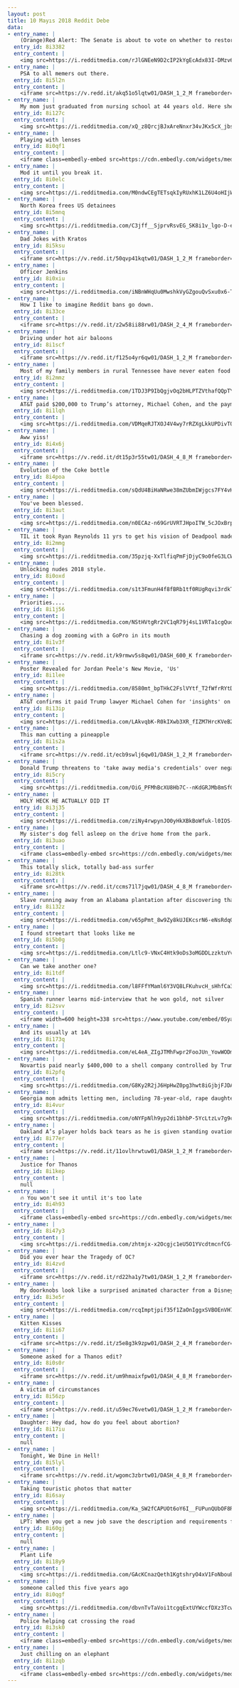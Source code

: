 ```yaml
---
layout: post
title: 10 Mayıs 2018 Reddit Debe
data:
- entry_name: |
    (Orange)Red Alert: The Senate is about to vote on whether to restore Net Neutrality
  entry_id: 8i3382
  entry_content: |
    <img src=https://i.redditmedia.com/rJlGNEeN9D2cIP2kYgEcAdx83I-DMzv6hTo1ZE7000w.jpg?s=68f6c195336a218b941256b02f00c080 frameborder=0>
- entry_name: |
    PSA to all memers out there.
  entry_id: 8i5l2n
  entry_content: |
    <iframe src=https://v.redd.it/akq51o5lqtw01/DASH_1_2_M frameborder=0></iframe>
- entry_name: |
    My mom just graduated from nursing school at 44 years old. Here she is posing in front of her high school graduation picture. She wanted me to tell everyone that “It’s never too late to better yourself.”
  entry_id: 8i127c
  entry_content: |
    <img src=https://i.redditmedia.com/xQ_z8QrcjBJxAreNnxr34vJKx5cX_jbsAAAFa5Iuluw.jpg?s=b770cd0d9e8bbccd9ee4a4e035802f29 frameborder=0>
- entry_name: |
    Playing with lenses
  entry_id: 8i0qf1
  entry_content: |
    <iframe class=embedly-embed src=https://cdn.embedly.com/widgets/media.html?src=https%3A%2F%2Fgfycat.com%2Fifr%2FGargantuanOrganicGoose&url=https%3A%2F%2Fgfycat.com%2FGargantuanOrganicGoose&image=https%3A%2F%2Fthumbs.gfycat.com%2FGargantuanOrganicGoose-size_restricted.gif&key=522baf40bd3911e08d854040d3dc5c07&type=text%2Fhtml&schema=gfycat width=600 height=675 scrolling=no frameborder=0 allowfullscreen></iframe>
- entry_name: |
    Mod it until you break it.
  entry_id: 8i0elc
  entry_content: |
    <img src=https://i.redditmedia.com/M0ndwCEgTETsqkIyRUxhK1LZ6U4oHIjWsS1Ep8GrH9s.jpg?s=d85fe836082c6cd8f86a4c2d321c28d4 frameborder=0>
- entry_name: |
    North Korea frees US detainees
  entry_id: 8i5mnq
  entry_content: |
    <img src=https://i.redditmedia.com/C3jff__SjprvRsvEG_SK8i1v_lgo-D-ehYJYwZkUJPg.jpg?s=00a79ca7c70e90b2308c3ae33e4dc8b3 frameborder=0>
- entry_name: |
    Dad Jokes with Kratos
  entry_id: 8i5ksu
  entry_content: |
    <iframe src=https://v.redd.it/50qvp41kqtw01/DASH_1_2_M frameborder=0></iframe>
- entry_name: |
    Officer Jenkins
  entry_id: 8i0xiu
  entry_content: |
    <img src=https://i.redditmedia.com/iNBnWHqUu0MwshkVyGZgouQvSxu0x6-T9NZ9rYQFnZA.jpg?s=1539c9afe45c3232b41199dcf2576061 frameborder=0>
- entry_name: |
    How I like to imagine Reddit bans go down.
  entry_id: 8i33ce
  entry_content: |
    <iframe src=https://v.redd.it/z2w58ii88rw01/DASH_2_4_M frameborder=0></iframe>
- entry_name: |
    Driving under hot air baloons
  entry_id: 8i1scf
  entry_content: |
    <iframe src=https://v.redd.it/f125o4yr6qw01/DASH_1_2_M frameborder=0></iframe>
- entry_name: |
    Most of my family members in rural Tennessee have never eaten food that wasn’t grown or killed by them. They are all dirt poor, extremely generous and always happy. This is my aunts pantry, this is what REAL organic food is.
  entry_id: 8i2mmz
  entry_content: |
    <img src=https://i.redditmedia.com/1TDJ3P9IbQgjvOq2bHLPTZVthafQQpTY8UHbm3XpENk.jpg?s=68f68d090e34cb63e54fe17133354699 frameborder=0>
- entry_name: |
    AT&T paid $200,000 to Trump’s attorney, Michael Cohen, and the payments stop right after Trump’s FCC pick Ajit Pai repealed net neutrality
  entry_id: 8i1lqh
  entry_content: |
    <img src=https://i.redditmedia.com/VDMqeRJTXOJ4V4wy7rRZXgLkkUPDivT0F3ZsHKsAm1o.jpg?s=3313dca27a40991d7b54af446c153559 frameborder=0>
- entry_name: |
    Aww yiss!
  entry_id: 8i4x6j
  entry_content: |
    <iframe src=https://v.redd.it/dt15p3r55tw01/DASH_4_8_M frameborder=0></iframe>
- entry_name: |
    Evolution of the Coke bottle
  entry_id: 8i4poa
  entry_content: |
    <img src=https://i.redditmedia.com/sQdU4BiHaNRwe38mZUbmIWjgcs7FY4vHcbIL4j8fDw0.jpg?s=dfa9926d8e667cddbfce9d9df5b449c3 frameborder=0>
- entry_name: |
    You've been blessed.
  entry_id: 8i3aut
  entry_content: |
    <img src=https://i.redditmedia.com/n0ECAz-n69GrUVRTJHpoITW_5cJOxBrpu45N3TPmflk.jpg?s=77f79c6f518d814b6bbf3cfdfb6c8dce frameborder=0>
- entry_name: |
    TIL it took Ryan Reynolds 11 yrs to get his vision of Deadpool made. The project overcame the failing of X-Men:Origins and persevered to become the highest grossing R-rated film of all time.
  entry_id: 8i2mmg
  entry_content: |
    <img src=https://i.redditmedia.com/35pzjq-XxTlfiqPmFjDjyC9o0feG3LCW3nMaSk9y8kY.jpg?s=1e605c4c27cce67f7c0d016fa7a46242 frameborder=0>
- entry_name: |
    Unlocking nudes 2018 style.
  entry_id: 8i0oxd
  entry_content: |
    <img src=https://i.redditmedia.com/s1t3FmunH4f8fBRb1tf0RUgRqvi3rdkTgCZ3R41fh20.jpg?s=93ef4b39684d709b5103295dc98deaf1 frameborder=0>
- entry_name: |
    Priorities....
  entry_id: 8i1j56
  entry_content: |
    <img src=https://i.redditmedia.com/NStHVtgRr2VC1qR79j4sL1VRTa1cgQuoMjwKgke09rk.jpg?s=c98399db659f8a271ad90f8e6fa8bc42 frameborder=0>
- entry_name: |
    Chasing a dog zooming with a GoPro in its mouth
  entry_id: 8i1v3f
  entry_content: |
    <iframe src=https://v.redd.it/k9rmwv5s8qw01/DASH_600_K frameborder=0></iframe>
- entry_name: |
    Poster Revealed for Jordan Peele's New Movie, 'Us'
  entry_id: 8i1lee
  entry_content: |
    <img src=https://i.redditmedia.com/8580mt_bpTHkC2FslVYtf_T2fWfrRYtD-D0VgolBXg8.jpg?s=8ca2f63b8dce3dce3f0c45e4ff969c8f frameborder=0>
- entry_name: |
    AT&T confirms it paid Trump lawyer Michael Cohen for 'insights' on administration
  entry_id: 8i13ip
  entry_content: |
    <img src=https://i.redditmedia.com/LAkvqbK-R0kIXwb3XR_fIZM7HrcKVeB2r6j4hLNCngg.jpg?s=47c29e3f92555c5cd1a24e68b90ee1b0 frameborder=0>
- entry_name: |
    This man cutting a pineapple
  entry_id: 8i1s2a
  entry_content: |
    <iframe src=https://v.redd.it/ecb9swlj6qw01/DASH_1_2_M frameborder=0></iframe>
- entry_name: |
    Donald Trump threatens to 'take away media's credentials' over negative news stories about him
  entry_id: 8i5cry
  entry_content: |
    <img src=https://i.redditmedia.com/OiG_PFMhBcXU8Hb7C--nKdGRJMb8mSfG03x_xENf3r4.jpg?s=af2ff7565c40657ced87c3809e880c3b frameborder=0>
- entry_name: |
    HOLY HECK HE ACTUALLY DID IT
  entry_id: 8i3j35
  entry_content: |
    <img src=https://i.redditmedia.com/ziNy4rwpynJO0yHkXBkBoWfuk-l0IOS-qdmJz2UKYTE.jpg?s=6766f61f7c912008a91b385099a931ab frameborder=0>
- entry_name: |
    My sister's dog fell asleep on the drive home from the park.
  entry_id: 8i3uao
  entry_content: |
    <iframe class=embedly-embed src=https://cdn.embedly.com/widgets/media.html?src=https%3A%2F%2Fgfycat.com%2Fifr%2FRawSorrowfulIncatern&url=https%3A%2F%2Fgfycat.com%2FRawSorrowfulIncatern&image=https%3A%2F%2Fthumbs.gfycat.com%2FRawSorrowfulIncatern-size_restricted.gif&key=522baf40bd3911e08d854040d3dc5c07&type=text%2Fhtml&schema=gfycat width=270 height=480 scrolling=no frameborder=0 allowfullscreen></iframe>
- entry_name: |
    This totally slick, totally bad-ass surfer
  entry_id: 8i28tk
  entry_content: |
    <iframe src=https://v.redd.it/ccms71l7jqw01/DASH_4_8_M frameborder=0></iframe>
- entry_name: |
    Slave running away from an Alabama plantation after discovering that slavery was a choice (c. 1856)
  entry_id: 8i132z
  entry_content: |
    <img src=https://i.redditmedia.com/v65pPmt_8w9Zy8kUJEKcsrN6-eNsRdq08nnDUU4bjtA.png?s=369793aa762b196bf7c4fce01d77454b frameborder=0>
- entry_name: |
    I found streetart that looks like me
  entry_id: 8i5b0g
  entry_content: |
    <img src=https://i.redditmedia.com/Ltlc9-VNxC4Htk9oDs3oMGDDLzzktuYvw3EWnU-Csys.jpg?s=ddaa9629a9f12fdb6cb2f3f9b6b6379d frameborder=0>
- entry_name: |
    Can we take another one?
  entry_id: 8i1tdf
  entry_content: |
    <img src=https://i.redditmedia.com/l8FFfYMaml6Y3VQ8LFKuhvcH_sHhfCa3dsLJQtu49HY.jpg?s=313a69b508a170e85d62bdee98067a78 frameborder=0>
- entry_name: |
    Spanish runner learns mid-interview that he won gold, not silver
  entry_id: 8i2svv
  entry_content: |
    <iframe width=600 height=338 src=https://www.youtube.com/embed/0SyaVpsYZFk?feature=oembed&enablejsapi=1 frameborder=0 allow=autoplay; encrypted-media allowfullscreen></iframe>
- entry_name: |
    And its usually at 14%
  entry_id: 8i173q
  entry_content: |
    <img src=https://i.redditmedia.com/eL4eA_ZIgJTMhFwpr2FooJUn_YowWODmDzfPybl1j14.jpg?s=bffea71128daae74361dd0e69b54a353 frameborder=0>
- entry_name: |
    Novartis paid nearly $400,000 to a shell company controlled by Trump’s attorney
  entry_id: 8i2pfq
  entry_content: |
    <img src=https://i.redditmedia.com/G8Ky2R2jJ6HpHwZ0pg3hwt8iGjbjFJDAfzom7TSkGXo.jpg?s=e5a1dfd7bbc9a924ba0360c8679fdc30 frameborder=0>
- entry_name: |
    Georgia mom admits letting men, including 78-year-old, rape daughters, 5 and 6, for money
  entry_id: 8i4vur
  entry_content: |
    <img src=https://i.redditmedia.com/oNYFpNlh9yp2di1bhbP-5YcLtzLv7g9cpBGO3fwK7EQ.jpg?s=e1a3012f233115d624be063805b32146 frameborder=0>
- entry_name: |
    Oakland A’s player holds back tears as he is given standing ovation when stepping up to bat for the first time since his mother passed away at age 55 from Lou Gehrig’s disease
  entry_id: 8i77er
  entry_content: |
    <iframe src=https://v.redd.it/11ovlhrwtuw01/DASH_1_2_M frameborder=0></iframe>
- entry_name: |
    Justice for Thanos
  entry_id: 8i1kep
  entry_content: |
    null
- entry_name: |
    🔥 You won't see it until it's too late
  entry_id: 8i4h93
  entry_content: |
    <iframe class=embedly-embed src=https://cdn.embedly.com/widgets/media.html?src=https%3A%2F%2Fgfycat.com%2Fifr%2FEdibleDearHumpbackwhale&url=https%3A%2F%2Fgfycat.com%2FEdibleDearHumpbackwhale&image=https%3A%2F%2Fthumbs.gfycat.com%2FEdibleDearHumpbackwhale-size_restricted.gif&key=522baf40bd3911e08d854040d3dc5c07&type=text%2Fhtml&schema=gfycat width=600 height=450 scrolling=no frameborder=0 allowfullscreen></iframe>
- entry_name: |
  entry_id: 8i47y3
  entry_content: |
    <img src=https://i.redditmedia.com/zhtmjx-x2Ocgjc1eU5O1YVcdtmcnfCG-ph1Y6b8p3XI.jpg?s=5349d1f78b6787d80b48fe4006374a10 frameborder=0>
- entry_name: |
    Did you ever hear the Tragedy of OC?
  entry_id: 8i4zvd
  entry_content: |
    <iframe src=https://v.redd.it/rd22ha1y7tw01/DASH_1_2_M frameborder=0></iframe>
- entry_name: |
    My doorknobs look like a surprised animated character from a Disney movie.
  entry_id: 8i3e5r
  entry_content: |
    <img src=https://i.redditmedia.com/rcqImptjpif35f1ZaOnIggxSVBOEnVH7ex33YE1CE74.jpg?s=21386a46f7d35f859692117220dd80f5 frameborder=0>
- entry_name: |
    Kitten Kisses
  entry_id: 8i1i67
  entry_content: |
    <iframe src=https://v.redd.it/z5e8g3k9zpw01/DASH_2_4_M frameborder=0></iframe>
- entry_name: |
    Someone asked for a Thanos edit?
  entry_id: 8i0s0r
  entry_content: |
    <iframe src=https://v.redd.it/um9hmaixfpw01/DASH_4_8_M frameborder=0></iframe>
- entry_name: |
    A victim of circumstances
  entry_id: 8i56zp
  entry_content: |
    <iframe src=https://v.redd.it/u59ec76vetw01/DASH_1_2_M frameborder=0></iframe>
- entry_name: |
    Daughter: Hey dad, how do you feel about abortion?
  entry_id: 8i17iu
  entry_content: |
    null
- entry_name: |
    Tonight, We Dine in Hell!
  entry_id: 8i5lyl
  entry_content: |
    <iframe src=https://v.redd.it/wgomc3zbrtw01/DASH_4_8_M frameborder=0></iframe>
- entry_name: |
    Taking touristic photos that matter
  entry_id: 8i6say
  entry_content: |
    <img src=https://i.redditmedia.com/Ka_SW2fCAPUOt6oY6I__FUPunQUbOF8RvksOD2b_2_s.png?s=12156b71bc87d8322aff2fbb757aa5da frameborder=0>
- entry_name: |
    LPT: When you get a new job save the description and requirements from the application and use it to later add the job to your resume.
  entry_id: 8i60gj
  entry_content: |
    null
- entry_name: |
    Plant Life
  entry_id: 8i18y9
  entry_content: |
    <img src=https://i.redditmedia.com/GAcKCnazQeth1KgtshryO4xV1FoNbouEVdcd6Bg10p4.jpg?s=43e704525a3975df89ecb7a1a994d388 frameborder=0>
- entry_name: |
    someone called this five years ago
  entry_id: 8i0qgf
  entry_content: |
    <img src=https://i.redditmedia.com/dbvnTvTaVoi1tcgqExtUYWccfDXz3Tcwxt0WGyo-nsk.png?s=0101afa9b5e6b1b441a127895b2dd89d frameborder=0>
- entry_name: |
    Police helping cat crossing the road
  entry_id: 8i3sk0
  entry_content: |
    <iframe class=embedly-embed src=https://cdn.embedly.com/widgets/media.html?src=https%3A%2F%2Fgfycat.com%2Fifr%2FTinySecondaryBubblefish&url=https%3A%2F%2Fgfycat.com%2FTinySecondaryBubblefish&image=https%3A%2F%2Fthumbs.gfycat.com%2FTinySecondaryBubblefish-size_restricted.gif&key=2aa3c4d5f3de4f5b9120b660ad850dc9&type=text%2Fhtml&schema=gfycat width=326 height=180 scrolling=no frameborder=0 allowfullscreen></iframe>
- entry_name: |
    Just chilling on an elephant
  entry_id: 8i1zqb
  entry_content: |
    <iframe class=embedly-embed src=https://cdn.embedly.com/widgets/media.html?src=https%3A%2F%2Fgfycat.com%2Fifr%2FEdibleDearHumpbackwhale&url=https%3A%2F%2Fgfycat.com%2FEdibleDearHumpbackwhale&image=https%3A%2F%2Fthumbs.gfycat.com%2FEdibleDearHumpbackwhale-size_restricted.gif&key=522baf40bd3911e08d854040d3dc5c07&type=text%2Fhtml&schema=gfycat width=600 height=450 scrolling=no frameborder=0 allowfullscreen></iframe>
---
```

